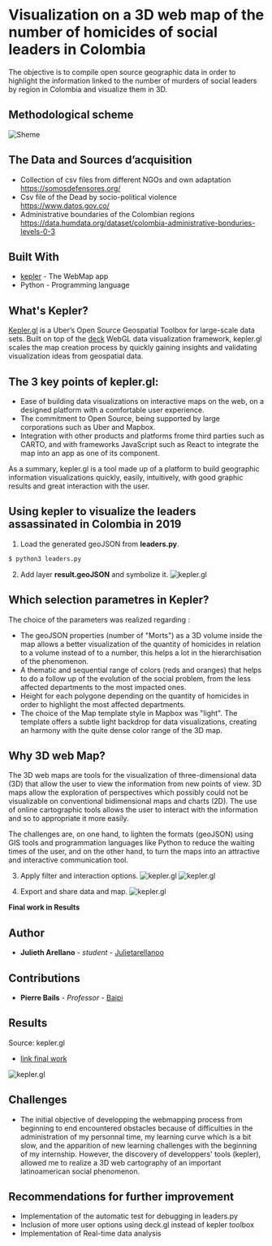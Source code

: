 # Visualization on a 3D web map of the number of homicides of social leaders in Colombia

The objective is to compile open source geographic data in order to highlight the information linked to the number of murders of social leaders by region in Colombia and visualize them in 3D.

## Methodological scheme

![Sheme](https://github.com/Julietarellanoo/colombian_leaders_murders/blob/master/images/meto_final.PNG)

## The Data and Sources d’acquisition

* Collection of csv files from different NGOs and own adaptation  https://somosdefensores.org/
* Csv file of the Dead by socio-political violence                https://www.datos.gov.co/
* Administrative boundaries of the Colombian regions              https://data.humdata.org/dataset/colombia-administrative-bonduries-levels-0-3          

## Built With

* [kepler](https://kepler.gl/#/) - The WebMap app
* Python - Programming language

## What's Kepler?
[Kepler.gl](https://kepler.gl/#/) is a Uber’s Open Source Geospatial Toolbox for large-scale data sets. Built on top of the [deck](https://deck.gl/#/) WebGL data visualization framework, kepler.gl scales the map creation process by quickly gaining insights and validating visualization ideas from geospatial data.

## The 3 key points of kepler.gl:
* Ease of building data visualizations on interactive maps on the web, on a designed platform with a comfortable user experience.
*  The commitment to Open Source, being supported by large corporations such as Uber and Mapbox.
*  Integration with other products and platforms frome third parties such as CARTO, and with frameworks JavaScript such as React to integrate the map into an app as one of its component. 

As a summary, kepler.gl is a tool made up of a platform to build geographic information visualizations quickly, easily, intuitively, with good graphic results and great interaction with the user.

## Using kepler to visualize the leaders assassinated in Colombia in 2019
1. Load the generated geoJSON from **leaders.py**.
```sh
$ python3 leaders.py
```
2.   Add layer **result.geoJSON** and symbolize it.
![kepler.gl](https://github.com/Julietarellanoo/colombian_leaders_murders/blob/master/images/tableau.png)


## Which selection parametres in Kepler?
The choice of the parameters was realized regarding :
* The geoJSON properties (number of "Morts") as a 3D volume inside the map allows a better visualization of the quantity of homicides in relation to a volume instead of to a number, this helps a lot in the hierarchisation of the phenomenon.
* A thematic and sequential range of colors (reds and oranges) that helps to do a follow up of the evolution of the social problem, from the less affected departments to the most impacted ones.
* Height for each polygone depending on the quantity of homicides in order to highlight the most affected departments. 
* The choice of the Map template style in Mapbox was "light". The template offers a subtle light backdrop for data visualizations, creating an harmony with the quite dense color range of the 3D map. 

## Why 3D web Map?

The 3D web maps are tools for the visualization of three-dimensional data (3D) that allow the user to view the information from new points of view. 3D maps allow the exploration of perspectives which possibly could not be visualizable on conventional bidimensional maps and charts (2D). The use of online cartographic tools allows the user to interact with the information and so to appropriate it more easily.   

The challenges are, on one hand, to lighten the formats (geoJSON) using GIS tools and programmation languages like Python to reduce the waiting times of the user, and on the other hand, to turn the maps into an attractive and interactive communication tool.

3. Apply filter and interaction options.
![kepler.gl](https://github.com/Julietarellanoo/colombian_leaders_murders/blob/master/images/filter.png)
![kepler.gl](https://github.com/Julietarellanoo/colombian_leaders_murders/blob/master/images/interactions.png)

4. Export and share data and map.
![kepler.gl](https://github.com/Julietarellanoo/colombian_leaders_murders/blob/master/images/share.png)

**Final work in Results**
## Author

* **Julieth Arellano** - *student* - [Julietarellanoo](https://github.com/Julietarellanoo)

## Contributions

* **Pierre Bails** - *Professor* - [Baipi](https://github.com/baipi)

## Results

Source: kepler.gl 
* [link final work](https://kepler.gl/demo/map?mapUrl=https://dl.dropboxusercontent.com/s/fnris2rqj4glub6/keplergl_bojdsai.json)

![kepler.gl](https://github.com/Julietarellanoo/colombian_leaders_murders/blob/master/images/webcarte.png)


## Challenges
* The initial objective of developping the webmapping process from beginning to end encountered obstacles because of difficulties in the administration of my personnal time, my learning curve which is a bit slow, and the apparition of new learning challenges with the beginning of my internship. However, the discovery of developpers' tools (kepler), allowed me to realize a 3D web cartography of an important latinoamerican social phenomenon.


## Recommendations for further improvement
* Implementation of the automatic test for debugging in leaders.py
* Inclusion of more user options using deck.gl instead of kepler toolbox
* Implementation of Real-time data analysis
